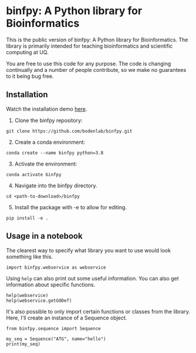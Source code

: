 # binfpy: A Python library for Bioinformatics
This is the public version of binfpy: A Python library for Bioinformatics. 
The library is primarily intended for teaching bioinformatics and scientific computing at UQ.

You are free to use this code for any purpose.
The code is changing continually and a number of people contribute, so we make no guarantees to it being bug free.

## Installation

Watch the installation demo [here](https://youtu.be/22F-_153DVw?si=wEywFzwhXHfwLqkj).

1) Clone the binfpy repository:

```
git clone https://github.com/bodenlab/binfpy.git
```

2) Create a conda environment:

```
conda create --name binfpy python=3.8
```

3) Activate the environment:

```
conda activate binfpy
```

4) Navigate into the binfpy directory. 

```
cd <path-to-download>/binfpy
```

5) Install the package with -e to allow for editing. 

```
pip install -e .
```

## Usage in a notebook

The clearest way to specify what library you want to use would look something like this.

```
import binfpy.webservice as webservice
```

Using `help` can also print out some useful information. You can also get information about specific functions. 
```
help(webservice)
help(webservice.getGODef)
```

It's also possible to only import certain functions or classes from the library. Here, I'll create an instance of a Sequence object.
```
from binfpy.sequence import Sequence

my_seq = Sequence("ATG", name="hello")
print(my_seq)
```

